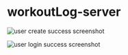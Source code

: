 # workoutLog-server

![user create success screenshot](https://github.com/RoudyBob/workoutLog-server/blob/master/registerSucccess.png?raw=true)

![user login success screenshot](https://github.com/[username]/[reponame]/blob/[branch]/image.jpg?raw=true)
